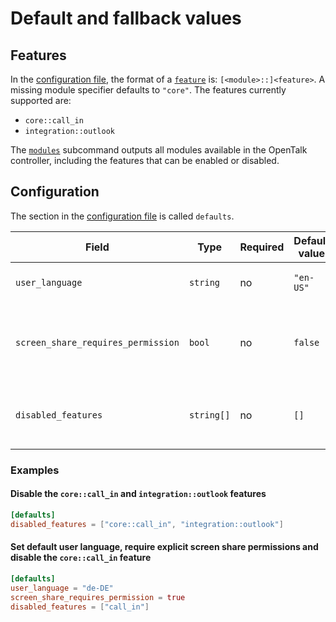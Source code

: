 # Default and fallback values

## Features

In the [configuration file](configuration.md), the format of a [`feature`](modules.md#features) is: `[<module>::]<feature>`.
A missing module specifier defaults to `"core"`. The features currently supported are:

- `core::call_in`
- `integration::outlook`

The [`modules`](modules.md#opentalk-controller-modules-subcommand) subcommand outputs all modules
available in the OpenTalk controller, including the features that can be enabled or disabled.

## Configuration

The section in the [configuration file](configuration.md) is called `defaults`.

| Field                              | Type       | Required | Default value | Description                                              |
| ---------------------------------- | ---------- | -------- | ------------- | -------------------------------------------------------- |
| `user_language`                    | `string`   | no       | `"en-US"`     | Default language of a new user                           |
| `screen_share_requires_permission` | `bool`     | no       | `false`       | When `true`, screen sharing requires explicit permission |
| `disabled_features`                | `string[]` | no       | `[]`          | A list of disabled features in the controller            |

### Examples

#### Disable the `core::call_in` and `integration::outlook` features

```toml
[defaults]
disabled_features = ["core::call_in", "integration::outlook"]
```

#### Set default user language, require explicit screen share permissions and disable the `core::call_in` feature

```toml
[defaults]
user_language = "de-DE"
screen_share_requires_permission = true
disabled_features = ["call_in"]
```
